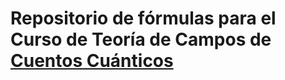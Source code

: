 # Repositorio de fórmulas para el Curso de Teoría de Campos de [Cuentos Cuánticos]([https://www.youtube.com/@EnriqueFBorja])
